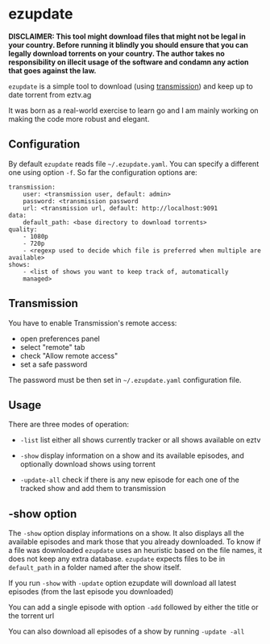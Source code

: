 # ezupdate

**DISCLAIMER: This tool might download files that might not be legal
in your country. Before running it blindly you should ensure that you
can legally download torrents on your country. The author takes no
responsibility on illecit usage of the software and condamn any
action that goes against the law.**

`ezupdate` is a simple tool to download
(using [transmission](https://transmissionbt.com/)) and keep up to
date torrent from eztv.ag

It was born as a real-world exercise to learn go and I am mainly working on making
the code more robust and elegant. 


## Configuration

By default `ezupdate` reads file `~/.ezupdate.yaml`. You can specify a
different one using option `-f`. So far the configuration options are:

    transmission:
        user: <transmission user, default: admin>
        password: <transmission password
        url: <transmission url, default: http://localhost:9091
    data:
        default_path: <base directory to download torrents>
    quality:
        - 1080p
        - 720p
        - <regexp used to decide which file is preferred when multiple are available>
    shows:
        - <list of shows you want to keep track of, automatically
        managed>
        

## Transmission

You have to enable Transmission's remote access:

* open preferences panel
* select "remote" tab
* check "Allow remote access"
* set a safe password

The password must be then set in `~/.ezupdate.yaml` configuration
file.

## Usage

There are three modes of operation:

* `-list`  list either all shows currently tracker or all
  shows available on eztv

* `-show` display information on a show and its available episodes,
  and optionally download shows using torrent
  
* `-update-all` check if there is any new episode for each one of the
  tracked show and add them to transmission
  
## -show option

The `-show` option display informations on a show. It also displays
all the available episodes and mark those that you already
downloaded. To know if a file was downloaded `ezupdate` uses an
heuristic based on the file names, it does not keep any extra
database. `ezupdate` expects files to be in `default_path` in a folder
named after the show itself.

If you run `-show` with `-update` option ezupdate will download all
latest episodes (from the last episode you downloaded)

You can add a single episode with option `-add` followed by either the
title or the torrent url

You can also download all episodes of a show by running `-update -all`
